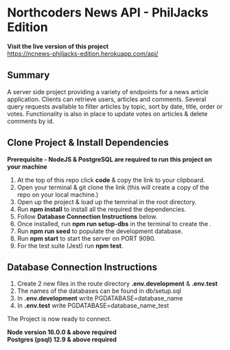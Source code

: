 # Northcoders News API - PhilJacks Edition

**Visit the live version of this project**<br>
https://ncnews-philjacks-edition.herokuapp.com/api/

## Summary
A server side project providing a variety of endpoints for a news article application. Clients can retrieve users, articles and comments. Several query requests available to filter articles by topic, sort by date, title, order or votes. Functionality is also in place to update votes on articles & delete comments by id.

## Clone Project & Install Dependencies
**Prerequisite - NodeJS & PostgreSQL are required to run this project on your machine**
1. At the top of this repo click **code** & copy the link to your clipboard.
2. Open your terminal & git clone the link (this will create a copy of the repo on your local machine.)
3. Open up the project & load up the temrinal in the root directory.
4. Run **npm install** to install all the required the dependencies.
5. Follow **Database Connection Instructions** below.
6. Once installed, run **npm run setup-dbs** in the terminal to create the .
7. Run **npm run seed** to populate the development database.
8. Run **npm start** to start the server on PORT 9090.
9. For the test suite (Jest) run **npm test**. 

## Database Connection Instructions
1. Create 2 new files in the route directory **.env.development** & **.env.test**
2. The names of the databases can be found in db/setup.sql
3. In **.env.development** write PGDATABASE=database_name
4. In **.env.test** write PGDATABASE=database_name_test

The Project is now ready to connect.

**Node version 16.0.0 & above required**<br>
**Postgres (psql) 12.9 & above required**







